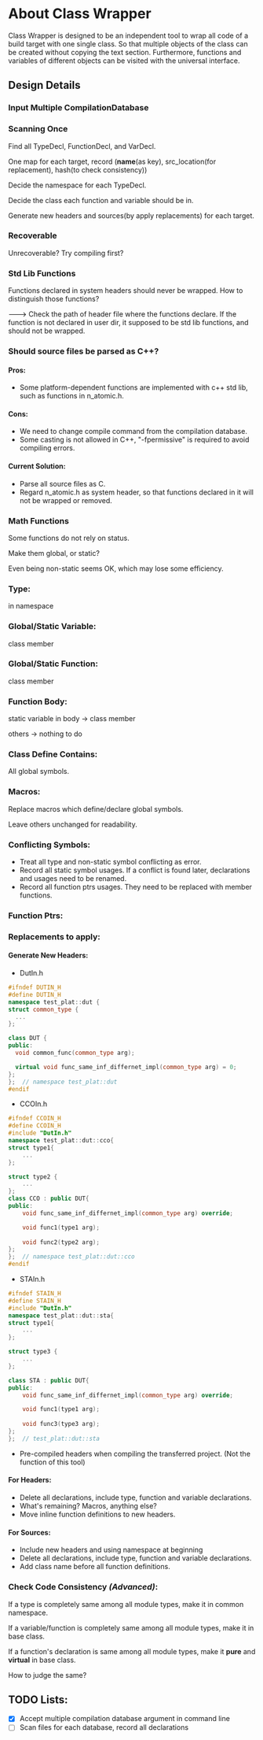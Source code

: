 # About Class Wrapper
Class Wrapper is designed to be an independent tool to wrap all code of a build target with one single class. So that multiple objects of the class can be created without copying the text section. Furthermore, functions and variables of different objects can be visited with the universal interface. 

## Design Details
### Input Multiple CompilationDatabase

### Scanning Once
Find all TypeDecl, FunctionDecl, and VarDecl.

One map for each target, record (**name**(as key), src_location(for replacement), hash(to check consistency)) 

Decide the namespace for each TypeDecl.

Decide the class each function and variable should be in.

Generate new headers and sources(by apply replacements) for each target.

### Recoverable
Unrecoverable? Try compiling first?

### Std Lib Functions
Functions declared in system headers should never be wrapped. How to distinguish those functions?

---> Check the path of header file where the functions declare.
If the function is not declared in user dir, it supposed to be std lib functions, and should not be wrapped.

### Should source files be parsed as C++?
#### Pros:
- Some platform-dependent functions are implemented with c++ std lib, such as functions in n_atomic.h.
#### Cons:
- We need to change compile command from the compilation database.
- Some casting is not allowed in C++, "-fpermissive" is required to avoid compiling errors.
#### Current Solution:
- Parse all source files as C.
- Regard n_atomic.h as system header, so that functions declared in it will not be wrapped or removed.

### Math Functions
Some functions do not rely on status.

Make them global, or static?

Even being non-static seems OK, which may lose some efficiency.

### Type:
in namespace
### Global/Static Variable:
class member
### Global/Static Function:
class member
### Function Body:
static variable in body -> class member

others -> nothing to do

### Class Define Contains:
All global symbols.

### Macros:
Replace macros which define/declare global symbols.

Leave others unchanged for readability.

### Conflicting Symbols:
- Treat all type and non-static symbol conflicting as error.
- Record all static symbol usages. If a conflict is found later, declarations and usages need to be renamed.
- Record all function ptrs usages. They need to be replaced with member functions. 


### Function Ptrs:


### Replacements to apply:
#### Generate New Headers:
- DutIn.h
```cpp
#ifndef DUTIN_H
#define DUTIN_H
namespace test_plat::dut {
struct common_type {
  ...
};

class DUT {
public:
  void common_func(common_type arg);

  virtual void func_same_inf_differnet_impl(common_type arg) = 0;
};
};  // namespace test_plat::dut
#endif
```

- CCOIn.h
```cpp
#ifndef CCOIN_H
#define CCOIN_H
#include "DutIn.h"
namespace test_plat::dut::cco{
struct type1{
    ...
};

struct type2 {
    ...
};
class CCO : public DUT{
public:
    void func_same_inf_differnet_impl(common_type arg) override;

    void func1(type1 arg);
    
    void func2(type2 arg);
};
};  // namespace test_plat::dut::cco
#endif
```

- STAIn.h
```cpp
#ifndef STAIN_H
#define STAIN_H
#include "DutIn.h"
namespace test_plat::dut::sta{
struct type1{
    ...
};

struct type3 {
    ...
};

class STA : public DUT{
public:
    void func_same_inf_differnet_impl(common_type arg) override;

    void func1(type1 arg);
    
    void func3(type3 arg);
};
};  // test_plat::dut::sta
```
- Pre-compiled headers when compiling the transferred project. (Not the function of this tool)


#### For Headers:
- Delete all declarations, include type, function and variable declarations.
- What's remaining? Macros, anything else?
- Move inline function definitions to new headers.

#### For Sources:
- Include new headers and using namespace at beginning
- Delete all declarations, include type, function and variable declarations.
- Add class name before all function definitions.

### Check Code Consistency _(Advanced)_:
If a type is completely same among all module types, make it in common namespace.

If a variable/function is completely same among all module types, make it in base class.

If a function's declaration is same among all module types, make it **pure** and **virtual** in base class.

How to judge the same?

## TODO Lists:
- [x] Accept multiple compilation database argument in command line
- [ ] Scan files for each database, record all declarations
